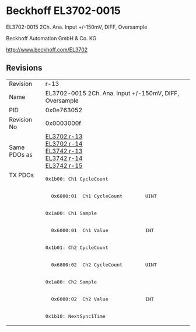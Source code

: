# Beckhoff EL3702-0015

EL3702-0015 2Ch. Ana. Input +/-150mV, DIFF, Oversample

Beckhoff Automation GmbH & Co. KG

http://www.beckhoff.com/EL3702

## Revisions
<table>
<tr >
<td>Revision</td>
<td><div class="foo">r-13</div></td>
</tr>
<tr >
<td>Name</td>
<td><div class="foo">EL3702-0015 2Ch. Ana. Input +/-150mV, DIFF, Oversample</div></td>
</tr>
<tr >
<td>PID</td>
<td><div class="foo">0x0e763052</div></td>
</tr>
<tr >
<td>Revision No</td>
<td><div class="foo">0x0003000f</div></td>
</tr>
<tr >
<td>Same PDOs as</td>
<td><div class="foo"><a href="EL3702">EL3702 r-13</a><br/><a href="EL3702">EL3702 r-14</a><br/><a href="EL3742">EL3742 r-13</a><br/><a href="EL3742">EL3742 r-14</a><br/><a href="EL3742">EL3742 r-15</a></div></td>
</tr>
<tr class="txpdo pdosection">
<td rowspan=9 valign=top>TX PDOs</td>
<td><pre>0x1b00: Ch1 CycleCount</pre></td>
<td></td>
</tr>
<tr class="txpdo">
<td><pre>  0x6800:01  Ch1 CycleCount        UINT</pre></td>
</tr>
<tr class="txpdo pdosection">
<td><pre>0x1a00: Ch1 Sample</pre></td>
</tr>
<tr class="txpdo">
<td><pre>  0x6000:01  Ch1 Value             INT</pre></td>
</tr>
<tr class="txpdo pdosection">
<td><pre>0x1b01: Ch2 CycleCount</pre></td>
</tr>
<tr class="txpdo">
<td><pre>  0x6800:02  Ch2 CycleCount        UINT</pre></td>
</tr>
<tr class="txpdo pdosection">
<td><pre>0x1a80: Ch2 Sample</pre></td>
</tr>
<tr class="txpdo">
<td><pre>  0x6000:02  Ch2 Value             INT</pre></td>
</tr>
<tr class="txpdo pdosection">
<td><pre>0x1b10: NextSync1Time</pre></td>
</tr>
</table>
